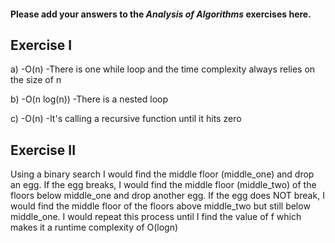 #### Please add your answers to the ***Analysis of  Algorithms*** exercises here.

## Exercise I

a)
-O(n)
-There is one while loop and the time complexity always relies on the size of n

b)
-O(n log(n))
-There is a nested loop

c)
-O(n)
-It's calling a recursive function until it hits zero

## Exercise II

Using a binary search I would find the middle floor (middle_one) and drop an egg.  If the egg breaks, I would find the middle floor (middle_two) of the floors below middle_one and drop another egg.  If the egg does NOT break, I would find the middle floor of the floors above middle_two but still below middle_one.  I would repeat this process until I find the value of f which makes it a runtime complexity of O(logn)